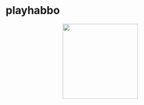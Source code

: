 # playhabbo
<div style="text-align:center;"><img src="https://i.imgur.com/Is8b8ZB.png" width="200px" height="200px"/></div>
